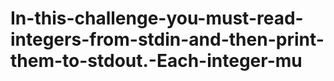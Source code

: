 # In-this-challenge-you-must-read-integers-from-stdin-and-then-print-them-to-stdout.-Each-integer-mu